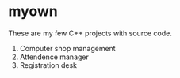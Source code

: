 # myown
These are my few C++ projects with source code.
1. Computer shop management
2. Attendence manager
3. Registration desk
